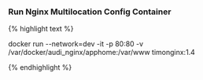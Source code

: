 ### Run Nginx Multilocation Config Container


{% highlight text %}

 docker run --network=dev -it -p 80:80 -v /var/docker/audi_nginx/apphome:/var/www timonginx:1.4 

{% endhighlight %}
